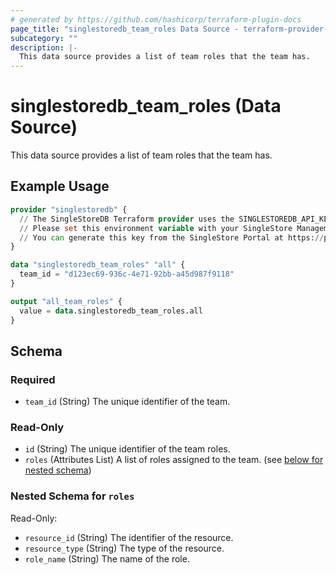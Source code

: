 ```yaml
---
# generated by https://github.com/hashicorp/terraform-plugin-docs
page_title: "singlestoredb_team_roles Data Source - terraform-provider-singlestoredb"
subcategory: ""
description: |-
  This data source provides a list of team roles that the team has.
---
```


# singlestoredb_team_roles (Data Source)

This data source provides a list of team roles that the team has.

## Example Usage

```terraform
provider "singlestoredb" {
  // The SingleStoreDB Terraform provider uses the SINGLESTOREDB_API_KEY environment variable for authentication. 
  // Please set this environment variable with your SingleStore Management API key.
  // You can generate this key from the SingleStore Portal at https://portal.singlestore.com/organizations/org-id/api-keys.
}

data "singlestoredb_team_roles" "all" {
  team_id = "d123ec69-936c-4e71-92bb-a45d987f9118"
}

output "all_team_roles" {
  value = data.singlestoredb_team_roles.all
}
```

<!-- schema generated by tfplugindocs -->
## Schema

### Required

- `team_id` (String) The unique identifier of the team.

### Read-Only

- `id` (String) The unique identifier of the team roles.
- `roles` (Attributes List) A list of roles assigned to the team. (see [below for nested schema](#nestedatt--roles))

<a id="nestedatt--roles"></a>
### Nested Schema for `roles`

Read-Only:

- `resource_id` (String) The identifier of the resource.
- `resource_type` (String) The type of the resource.
- `role_name` (String) The name of the role.


